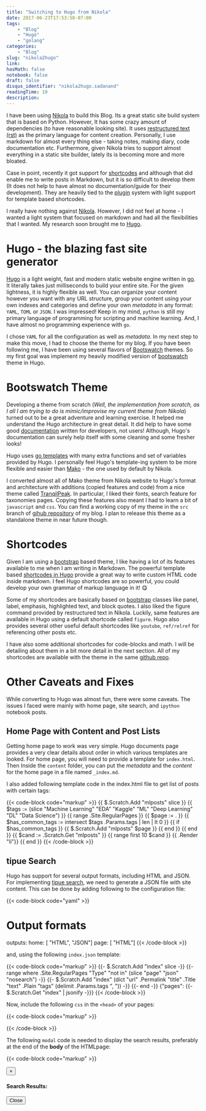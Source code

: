 ```yaml
---
title: "Switching to Hugo from Nikola"
date: 2017-06-23T17:53:58-07:00
tags:
    - "Blog"
    - "Hugo"
    - "golang"
categories:
    - "Blog"
slug: "nikola2hugo"
link:
hasMath: false
notebook: false
draft: false
disqus_identifier: "nikola2hugo.sadanand"
readingTime: 10
description:
---
```


I have been using [Nikola] to build this Blog. Its a great static site 
build system that is based on Python. However, It has some crazy 
amount of dependencies (to have reasonable looking site). It
uses [restructured text (rst)][rst] as the primary language for 
content creation. Personally, I use markdown for almost every thing 
else - taking notes, making diary, code documentation etc. 
Furthermore, given Nikola tries to support almost everything in a 
static site builder, lately its is becoming more and more bloated.

<!--more-->

Case in  point, recently it got support for [shortcodes] and although that did 
enable me to write posts in Markdown, but it is so difficult to 
develop them (It does not help to have almost no documentation/guide 
for their development). They are heavily tied to the [plugin] system 
with light support for template based shortcodes.

[nikola]: https://getnikola.com
[rst]: http://docutils.sourceforge.net/rst.html
[shortcodes]: https://getnikola.com/handbook.html#shortcodes
[plugin]: https://plugins.getnikola.com

I really have nothing against [Nikola]. However, I did not feel at home - I wanted a light system that focused on markdown and had all the flexibilities that I wanted. My research soon brought me to [Hugo].

[Hugo]: https://gohugo.io

<!--TOC-->

# Hugo - the blazing fast site generator

[Hugo] is a light weight, fast and modern static website engine written in [go]. It literally takes just milliseconds to build your entire site. For the given lightness, it is highly flexible as well. You can organize your content however you want with any URL structure, group your content using your own indexes and categories and define your own _metadata_ in any format: `YAML`, `TOML` or `JSON`. I was impressed! Keep in my mind, `python` is still my primary language of programming for scripting and machine learning. And, I have almost no  programming experience with `go`.

[go]: https://golang.org

I chose `YAML` for all the configuration as well as _metadata_. In my next step to make this move, I had to choose the theme for my blog. If you have been following me, I have been using several flavors
of [Bootswatch] themes. So my first goal was implement my heavily modified version of [bootswatch] theme in Hugo.

[Bootswatch]: https://bootswatch.com

# Bootswatch Theme

Developing a theme from scratch (*Well, the implementation from scratch, as I all I am trying to do is mimic/improvise my current theme from Nikola*) turned out to be a great adventure and learning exercise. It helped me understand the Hugo architecture in great detail. It did help to have some good [documentation] written for developers, not users! Although, Hugo's documentation can surely help itself with some cleaning and some fresher looks!

Hugo uses [go templates] with many extra functions and set of variables provided by Hugo. I personally feel Hugo's template-ing system to be more flexible and easier than [Mako] - the one used by default by Nikola.

[go templates]: https://golang.org/pkg/text/template/
[Mako]: http://www.makotemplates.org
[documentation]: https://gohugo.io/overview/introduction/

I converted almost all of Mako theme from Nikola website to Hugo's format and architecture with additions (copied features and code) from a nice theme called [TranqilPeak](https://themes.gohugo.io/hugo-tranquilpeak-theme/). In particular, I liked their fonts, search feature for taxonomies pages. Copying these features also meant I had to learn a bit of `javascript` and `css`. You can find a working copy of my theme in the `src` branch of [gihub repository](https://github.com/sadanand-singh/sadanand-singh.github.io) of my blog. I plan to release this theme as a standalone theme in near future though.

# Shortcodes

Given I am using a [bootstrap] based theme, I like having a lot of its features available to me when I am writing in Markdown. The powerful template based [shortcodes in Hugo](https://gohugo.io/extras/shortcodes/) provide a great way to write custom HTML code inside markdown. I feel Hugo shortcodes are so powerful, you could develop your own grammar of markup language in it! :yum:

Some of my shortcodes are basically based on [bootstrap] classes like
panel, label, emphasis, highlighted text, and block quotes. I also liked the figure command provided by restructured text in Nikola. Luckily, same features are available in Hugo using a default shortcode called `figure`. Hugo also provides several other useful default shortcodes like `youtube`, `ref/relref` for referencing other posts etc.

[bootstrap]: http://getbootstrap.com

I have also some additional shortcodes for code-blocks and math. I will be detailing about them in a bit more detail in the next section. All of my shortcodes are available with the theme in the same [github repo](https://github.com/sadanand-singh/sadanand-singh.github.io).

# Other Caveats and Fixes

While converting to Hugo was almost fun, there were some caveats. The issues I faced were mainly with home page, site search, and `ipython` notebook posts.

## Home Page with Content and Post Lists

Getting home page to work was very simple. Hugo documents page provides a very clear details about order in which various templates are looked. For home page, you will need to provide a template for `index.html`. Then Inside the `content` folder, you can put the _metadata_ and the _content_ for the home page in a file named `_index.md`. 

I also added following template code in the index.html file to get list of posts with certain tags:

{{< code-block code="markup" >}}
{{ $.Scratch.Add "mlposts" slice }}
{{ $tags := (slice "Machine Learning" "EDA" "Kaggle" "ML" "Deep Learning" "DL" "Data Science") }}
{{ range .Site.RegularPages }}
    {{ $page := . }}
    {{ $has_common_tags := intersect $tags .Params.tags | len | lt 0 }}
    {{ if $has_common_tags }}
        {{ $.Scratch.Add "mlposts" $page }}
    {{ end }}
{{ end }}
{{ $cand := .Scratch.Get "mlposts" }}
{{ range first 10 $cand }}
    {{ .Render "li"}}
{{ end }}
{{< /code-block >}}

## tipue Search

Hugo has support for several output formats, including HTML and JSON. For implementing [tipue search](http://www.tipue.com/search/), we need to generate a JSON file with site content. This can be done by adding following to the configuration file:

{{< code-block code="yaml" >}}
# Output formats
outputs:
  home: [ "HTML", "JSON"]
  page: [ "HTML"]
{{< /code-block >}}

and, using the following `index.json` template:

{{< code-block code="markup" >}}
{{- $.Scratch.Add "index" slice -}}
{{- range where .Site.RegularPages "Type" "not in"  (slice "page" "json" "nosearch") -}}
{{- $.Scratch.Add "index" (dict "url" .Permalink "title" .Title "text" .Plain "tags" (delimit .Params.tags ", ")) -}}
{{- end -}}
{"pages": {{- $.Scratch.Get "index" | jsonify -}}}
{{< /code-block >}}

Now, include the following `css` in the `<head>` of your pages:

{{< code-block code="markup" >}}
<link href="//cdnjs.cloudflare.com/ajax/libs/Tipue-Search/5.0.0/tipuesearch.css" rel="stylesheet" type="text/css">
{{< /code-block >}}


The following `modal` code is needed to display the search results,
preferably at the end of the __body__ of the HTMLpage:

{{< code-block code="markup" >}}
<div id="search-resuts" class="modal fade" role="dialog" style="height: 80%;">
<div class="modal-dialog">
    <div class="modal-content">
      <div class="modal-header">
        <button type="button" class="close" data-dismiss="modal">×</button>
        <h4 class="modal-title">Search Results:</h4>
      </div>
      <div class="modal-body" id="tipue_search_content" style="max-height: 600px; overflow-y: auto;">
      </div>
      <div class="modal-footer">
        <button type="button" class="btn btn-default" data-dismiss="modal">Close</button>
      </div>
    </div>
</div>
</div>
{{< /code-block >}}

Finally, the following `javascript` in the lower end of the **body** of HTML pages:

{{< code-block code="markup" >}}
<script>
$(document).ready(function() {
    var url1 = "https://cdnjs.cloudflare.com/ajax/libs/Tipue-Search/5.0.0/tipuesearch_set.js";
    var url2 = "https://cdnjs.cloudflare.com/ajax/libs/Tipue-Search/5.0.0/tipuesearch.min.js";
    $.when(
        $.getScript( url1 ),
        $.getScript( url2 ),
        $.Deferred(function( deferred ){
            $( deferred.resolve );
        })
    ).done(function() {
        $('#tipue_search_input').tipuesearch({
            'mode': 'json',
            'contentLocation': '/index.json'
        });
        $('#tipue_search_input').keyup(function (e) {
            if (e.keyCode == 13) {
                $('#search-results').modal()
            }
        });
    });
});
</script>
{{< /code-block >}}

And, of course you will need a form/input for performing the search:

{{< code-block code="markup" >}}
<span class="navbar-form navbar-right">
    <input type="text" id="tipue_search_input" class="form-control" placeholder="Search">
</span>
{{< /code-block >}}

## Code Highlighting

Although, by default Hugo provides code highlighting using the [pygments](http://pygments.org), I prefer to use client-side highlighting using [prism.js](http://prismjs.com). I also use the following [plugins](http://prismjs.com/#plugins) of `prism.js` for line numbers, highlighting and cleanup of white space:

- [Line Highlight](http://prismjs.com/plugins/line-highlight/)
- [Line Numbers](http://prismjs.com/plugins/line-numbers/)
- [Normalize Whitespace](http://prismjs.com/plugins/normalize-whitespace/)

Finally, I create a shortcode called _code-block_ to add relevant classes and variables around `<code>` and `<pre>` tags so that prism could highlight code correctly.

## jupyter Notebooks as Posts

One of the advantages of  using Nikola is that, it provides native support for writing Blog posts in `jupyter` notebooks.

But, on some google search, I found this neat solution at the following [Blog](https://sharmamohit.com/post/jupyter-notebooks-in-blog/).

In summary, the solution is very simple - Use the linked [jupyter.css](http://sharmamohit.com/css/jupyter.css) file in your template. I add this `css` file based on a _metadata_ named `notebook: true` in a given post:

{{< code-block code="markup" >}}
{{ if .Params.notebook }}
    <link href="{{ $.Site.BaseURL }}css/jupyter.css" rel="stylesheet" type="text/css">
{{ end }}
{{< /code-block >}}

Then for any jupyter notebook, convert it to basic HTML using the following command:

{{< code-block code="bash" >}}
jupyter nbconvert --to html --template basic *source_file.ipynb*
{{< /code-block >}}

Then, finally, create a markdown file for your post, where simply put the contents of this HTML file as markdown supports including raw HTML code!

## Latex Math Equations

I used [katex](https://github.com/Khan/KaTeX) for using math in markdown. I was having some issue with the multi-line display math equations, so I created shortcode called _tex_ to write HTML code explicitly so that `katex` could handle that easily.

I added following code in the `<head>` of all of posts:

{{< code-block code="bash" >}}
{{ if .Params.hasMath }}
    <link rel="stylesheet" href="//cdnjs.cloudflare.com/ajax/libs/KaTeX/0.7.1/katex.min.css"
    integrity="sha384-wITovz90syo1dJWVh32uuETPVEtGigN07tkttEqPv+uR2SE/mbQcG7ATL28aI9H0"
    crossorigin="anonymous">
{{ end }}
{{< /code-block >}}

And the following script at the end of the `<body>` section:

{{< code-block code="bash" >}}
{{ if .Params.hasMath }}
    <script src="https://cdnjs.cloudflare.com/ajax/libs/KaTeX/0.7.1/katex.min.js"
    integrity="sha384-/y1Nn9+QQAipbNQWU65krzJralCnuOasHncUFXGkdwntGeSvQicrYkiUBwsgUqc1" 
    crossorigin="anonymous"></script>
    <script src="https://cdnjs.cloudflare.com/ajax/libs/KaTeX/0.7.1/contrib/auto-render.min.js"
    integrity="sha256-ExtbCSBuYA7kq1Pz362ibde9nnsHYPt6JxuxYeZbU+c=" 
    crossorigin="anonymous"></script>
    <script>
        renderMathInElement(document.body,
            {
                delimiters: [
                    {left: "\\\\begin{equation*}", right: "\\\\end{equation*}", display: true},
                    {left: "$$", right: "$$", display: true},
                    {left: "\\\[", right: "\\\]", display: true},
                    {left: "$", right: "$", display: false},
                    {left: "\\\(", right: "\\\)", display: false}
                ]
            }
        );
    </script>
{{ end }}
{{< /code-block >}}

Now, whenever, I need to add math equations in a post, enable the `hasMath: true` parameter in its _metadata_.

So there you have it. I have my Blog now up and running with Hugo. Hope I will be more active here, since it now takes only seconds to deploy once I have a post written. No excuses now! :stuck_out_tongue_winking_eye:
